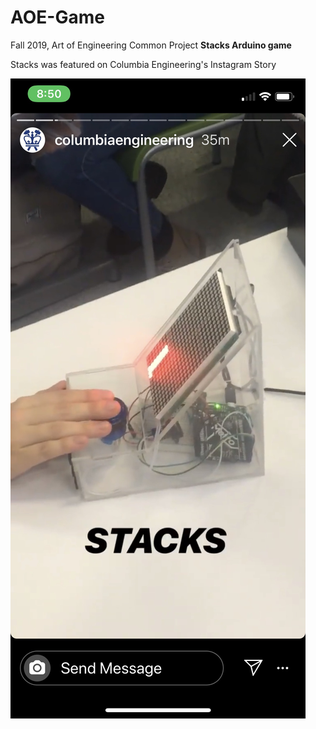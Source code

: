 # AOE-Game
Fall 2019, Art of Engineering Common Project **Stacks Arduino game**

Stacks was featured on Columbia Engineering's Instagram Story

![image of Stacks](https://github.com/mitalijuneja/AOE-Game/blob/master/AOE%20Game.JPG?raw=true)


